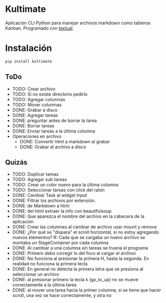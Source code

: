 # Kultimate

Aplicación CLI Python para manejar archivos markdown como tableros Kanban.
Programado con [textual](https://textual.textualize.io/).

# Instalación

```sh
pip install kultimate
```

## ToDo

- TODO: Crear archivo
- TODO: Si no existe directorio pedirlo
- TODO: Agregar columnas
- TODO: Mover columnas
- DONE: Grabar a disco
- DONE: Agregar tareas
- DONE: preguntar antes de borrar la tarea
- DONE: Borrar tareas
- DONE: Enviar tareas a la última columna
- Operaciones en archivo
  - DONE: Convertir html a markdown al grabar
  - DONE: Grabar el archivo a disco

## Quizás

- TODO: Duplicar tareas
- TODO: Agregar sub tareas
- TODO: Crear un color nuevo para la última columna
- TODO: Seleccionar tareas con click del ratón
- DONE: Cambiar Task al widget Input
- DONE: Filtrar los archivos por extensión.
- DONE: de Markdown a html
- DONE: del html extraer la info con beautifulsoup
- DONE: Que aparezca el nombre del archivo en la cabecera de la aplicación
- DONE: Crear las columnas al cambiar de archivo usar mount y remove
- DONE: ¿Por qué se "dispara" el scroll horizontal, si no estoy agregando
  nuevos elementos? R: Cada que se cargaba un nuevo archivo se montaba un
  StageContainer por cada columna
- DONE: Al cambiar a una columna sin tareas se truena el programa
- DONE: Primero debo corregir lo del foco al cargar el archivo
- DONE: No funciona al presionar la primera H, hasta la segunda. En realidad no
  funciona la primera tecla
- DONE: En general no detecta la primera letra que se presiona al seleccionar
  un archivo
- DONE: al presionar primero la tecla k (go_to_up) no se mueve correctamente a
  la última tarea
- DONE: al mover una tarea hacia la primer columna, si se tiene que hacer
  scroll, una vez se hace correctamente, y otra no
